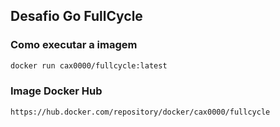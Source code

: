 ## Desafio Go FullCycle

### Como executar a imagem

```bash
docker run cax0000/fullcycle:latest
```

### Image Docker Hub

```bash
https://hub.docker.com/repository/docker/cax0000/fullcycle
```
